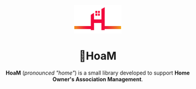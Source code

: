 <p align="center">
		<img alt="Logo" src="logo.png" style="width: 25%"/>
</p>
<h1 align="center">🏡HoaM</h1>

<p align="center">
	<strong>HoaM</strong> (<em>pronounced "home"</em>) is a small library developed to support <strong>Home Owner's Association Management</strong>.
</p>
